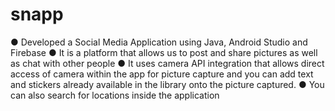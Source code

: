 # snapp
● Developed a Social Media Application using Java, Android Studio and Firebase 
● It is a platform that allows us to post and share pictures as well as chat with other people 
● It uses camera API integration that allows direct access of camera within the app for picture capture and you can add text and stickers already available in the library onto the picture captured. 
● You can also search for locations inside the application

